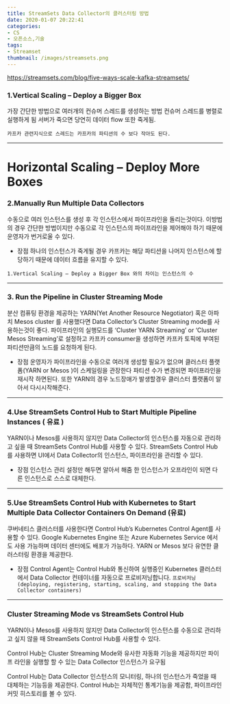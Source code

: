 ```yaml
---
title: StreamSets Data Collector의 클러스터링 방법
date: 2020-01-07 20:22:41
categories:
- CS
- 오픈소스,기술
tags:
- Streamset
thumbnail: /images/streamsets.png
---
```


https://streamsets.com/blog/five-ways-scale-kafka-streamsets/

### 1.Vertical Scaling – Deploy a Bigger Box
가장 간단한 방법으로 여러개의 컨슈머 스레드를 생성하는 방법
컨슈머 스레드를 병렬로 실행하게 됨
서버가 죽으면 당연히 데이터 flow 또한 죽게됨.

`카프카 관련지식으로 스레드는 카프카의 파티션의 수 보다 작아도 된다.`

---
# Horizontal Scaling – Deploy More Boxes


### 2.Manually Run Multiple Data Collectors
수동으로 여러 인스턴스를 생성 후 각 인스턴스에서 파이프라인을 돌리는것이다.
이방법의 경우 간단한 방법이지만 수동으로 각 인스턴스의 파이프라인을 제어해야 하기 때문에 운영자가 번거로울 수 있다.

- 장점
하나의 인스턴스가 죽게될 경우 카프카는 해당 파티션을 나머지 인스턴스에 할당하기 때문에 데이터 흐름을 유지할 수 있다.

`1.Vertical Scaling – Deploy a Bigger Box 와의 차이는 인스턴스의 수`


---
### 3. Run the Pipeline in Cluster Streaming Mode
분산 컴퓨팅 환경을 제공하는 YARN(Yet Another Resource Negotiator) 혹은 아파치 Mesos cluster 를 사용했다면 Data Collector’s Cluster Streaming mode를 사용하는것이 좋다.
파이프라인의 실행모드를 ‘Cluster YARN Streaming’ or ‘Cluster Mesos Streaming’로 설정하고 카프카 consumer을 생성하면 카프카 토픽에 부여된 파티션만큼의 노드를 요청하게 된다.

- 장점
운영자가 파이프라인을 수동으로 여러개 생성할 필요가 없으며 클러스터 플랫폼(YARN or Mesos )이 스케일링을 관장한다
파티션 수가 변경되면 파이프라인을 재시작 하면된다.
또한 YARN의 경우 노드장애가 발생할경우 클러스터 플랫폼이 알아서 다시시작해준다.

---
### 4.Use StreamSets Control Hub to Start Multiple Pipeline Instances ( 유료 )
YARN이나 Mesos를 사용하지 않지만 Data Collector의 인스턴스를 자동으로 관리하고 싶을 때 StreamSets Control Hub를 사용할 수 있다.
StreamSets Control Hub를 사용하면 UI에서 Data Collector의 인스턴스, 파이프라인을 관리할 수 있다.

- 장점
인스턴스 관리 설정만 해두면 알아서 해줌
한 인스턴스가 오프라인이 되면 다른 인스턴스로 스스로 대체한다.

---

### 5.Use StreamSets Control Hub with Kubernetes to Start Multiple Data Collector Containers On Demand (유료)

쿠버네티스 클러스터를 사용한다면  Control Hub’s Kubernetes Control Agent를 사용할 수 있다.
Google Kubernetes Engine 또는 Azure Kubernetes Service 에서도 사용 가능하며 데이터 센터에도 배포가 가능하다.
YARN or Mesos 보다 유연한 클러스터링 환경을 제공한다.

- 장점
Control Agent는 Control Hub와 통신하여 실행중인 Kubernetes 클러스터에서 Data Collector 컨테이너를 자동으로 프로비저닝합니다.
`프로비저닝(deploying, registering, starting, scaling, and stopping the Data Collector containers)`



---
###  Cluster Streaming Mode vs StreamSets Control Hub
YARN이나 Mesos를 사용하지 않지만 Data Collector의 인스턴스를 수동으로 관리하고 싶지 않을 때 StreamSets Control Hub를 사용할 수 있다.

Control Hub는 Cluster Streaming Mode와 유사한 자동화 기능을 제공하지만 파이프 라인을 실행할 할 수 있는 Data Collector 인스턴스가 요구됨

Control Hub는 Data Collector 인스턴스의 모니터링, 하나의 인스턴스가 죽었을 때 대체하는 기능등을 제공한다.
Control Hub는 자체적인 통계기능을 제공함, 파이프라인 커밋 히스토리를 볼 수 있다.
